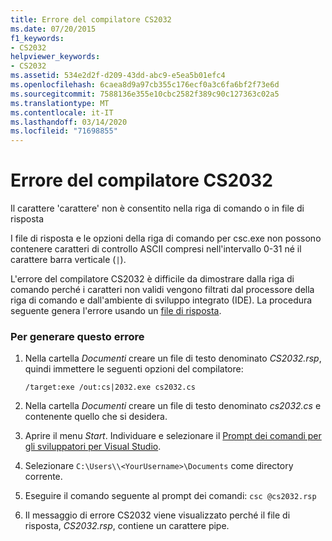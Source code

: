 ```yaml
---
title: Errore del compilatore CS2032
ms.date: 07/20/2015
f1_keywords:
- CS2032
helpviewer_keywords:
- CS2032
ms.assetid: 534e2d2f-d209-43dd-abc9-e5ea5b01efc4
ms.openlocfilehash: 6caea8d9a97cb355c176ecf0a3c6fa6bf2f73e6d
ms.sourcegitcommit: 7588136e355e10cbc2582f389c90c127363c02a5
ms.translationtype: MT
ms.contentlocale: it-IT
ms.lasthandoff: 03/14/2020
ms.locfileid: "71698855"
---
```

# <a name="compiler-error-cs2032"></a>Errore del compilatore CS2032

Il carattere 'carattere' non è consentito nella riga di comando o in file di risposta

 I file di risposta e le opzioni della riga di comando per csc.exe non possono contenere caratteri di controllo ASCII compresi nell'intervallo 0-31 né il carattere barra verticale (`|`).

 L'errore del compilatore CS2032 è difficile da dimostrare dalla riga di comando perché i caratteri non validi vengono filtrati dal processore della riga di comando e dall'ambiente di sviluppo integrato (IDE). La procedura seguente genera l'errore usando un [file di risposta](../compiler-options/response-file-compiler-option.md).

### <a name="to-generate-this-error"></a>Per generare questo errore

1. Nella cartella *Documenti* creare un file di testo denominato *CS2032.rsp*, quindi immettere le seguenti opzioni del compilatore:
  
    ```console
    /target:exe /out:cs|2032.exe cs2032.cs
    ```

2. Nella cartella *Documenti* creare un file di testo denominato *cs2032.cs* e contenente quello che si desidera.

3. Aprire il menu *Start*. Individuare e selezionare il [Prompt dei comandi per gli sviluppatori per Visual Studio](../../../framework/tools/developer-command-prompt-for-vs.md).

4. Selezionare `C:\Users\\<YourUsername>\Documents` come directory corrente.

5. Eseguire il comando seguente al prompt dei comandi: `csc @cs2032.rsp`

6. Il messaggio di errore CS2032 viene visualizzato perché il file di risposta, *CS2032.rsp*, contiene un carattere pipe.
